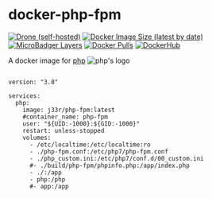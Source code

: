 # docker-php-fpm
[![Drone (self-hosted)](https://img.shields.io/drone/build/docker/php-fpm?server=https%3A%2F%2Fdrone.c0de.in&style=flat-square)](https://drone.c0de.in/docker/php-fpm)
[![Docker Image Size (latest by date)](https://img.shields.io/docker/image-size/j33r/php-fpm?style=flat-square)](https://microbadger.com/images/j33r/php-fpm)
[![MicroBadger Layers](https://img.shields.io/microbadger/layers/j33r/php-fpm?style=flat-square)](https://microbadger.com/images/j33r/php-fpm)
[![Docker Pulls](https://img.shields.io/docker/pulls/j33r/php-fpm?style=flat-square)](https://hub.docker.com/r/j33r/php-fpm)
[![DockerHub](https://img.shields.io/badge/Dockerhub-j33r/php-fpm%232496ED?logo=docker&style=flat-square)](https://hub.docker.com/r/j33r/php-fpm)

A docker image for [php](https://www.php.net) ![php's logo](https://i.imgur.com/Sr3jtFC.png)


```

version: "3.8"

services:
  php:
    image: j33r/php-fpm:latest
    #container_name: php-fpm
    user: "${UID:-1000}:${GID:-1000}"
    restart: unless-stopped
    volumes:
      - /etc/localtime:/etc/localtime:ro
      - ./php-fpm.conf:/etc/php7/php-fpm.conf
      - ./php_custom.ini:/etc/php7/conf.d/00_custom.ini
      #- ./build/php-fpm/phpinfo.php:/app/index.php
      - ./:/app
      - php:/php
      #- app:/app

```
